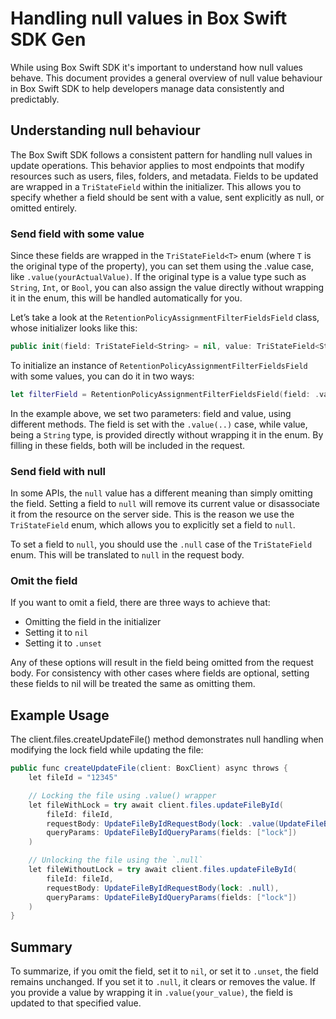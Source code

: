 # Handling null values in Box Swift SDK Gen

While using Box Swift SDK it's important to understand how null values behave. This document provides a general overview of null value behaviour in Box Swift SDK to help developers manage data consistently and predictably.

## Understanding null behaviour

The Box Swift SDK follows a consistent pattern for handling null values in update operations.
This behavior applies to most endpoints that modify resources such as users, files, folders, and metadata.
Fields to be updated are wrapped in a `TriStateField` within the initializer. This allows you to specify whether a field should be sent with a value, sent explicitly as null, or omitted entirely.

### Send field with some value

Since these fields are wrapped in the `TriStateField<T>` enum (where `T` is the original type of the property), you can set them using the .value case, like `.value(yourActualValue)`.
If the original type is a value type such as `String`, `Int`, or `Bool`, you can also assign the value directly without wrapping it in the enum, this will be handled automatically for you.

Let’s take a look at the `RetentionPolicyAssignmentFilterFieldsField` class, whose initializer looks like this:

```swift
public init(field: TriStateField<String> = nil, value: TriStateField<String> = nil) { ...}
```

To initialize an instance of `RetentionPolicyAssignmentFilterFieldsField` with some values, you can do it in two ways:

```swift
let filterField = RetentionPolicyAssignmentFilterFieldsField(field: .value("my_field_name"), value: "my actual value")
```

In the example above, we set two parameters: field and value, using different methods. The field is set with the `.value(..)` case, while value, being a `String` type, is provided directly without wrapping it in the enum.
By filling in these fields, both will be included in the request.

### Send field with null

In some APIs, the `null` value has a different meaning than simply omitting the field.
Setting a field to `null` will remove its current value or disassociate it from the resource on the server side.
This is the reason we use the `TriStateField` enum, which allows you to explicitly set a field to `null`.

To set a field to `null`, you should use the `.null` case of the `TriStateField` enum. This will be translated to `null` in the request body.

### Omit the field

If you want to omit a field, there are three ways to achieve that:

- Omitting the field in the initializer
- Setting it to `nil`
- Setting it to `.unset`

Any of these options will result in the field being omitted from the request body.
For consistency with other cases where fields are optional, setting these fields to nil will be treated the same as omitting them.

## Example Usage

The client.files.createUpdateFile() method demonstrates null handling when modifying the lock field while updating the file:

```c#
public func createUpdateFile(client: BoxClient) async throws {
    let fileId = "12345"

    // Locking the file using .value() wrapper
    let fileWithLock = try await client.files.updateFileById(
        fileId: fileId,
        requestBody: UpdateFileByIdRequestBody(lock: .value(UpdateFileByIdRequestBodyLockField(access: .lock))),
        queryParams: UpdateFileByIdQueryParams(fields: ["lock"])
    )

    // Unlocking the file using the `.null`
    let fileWithoutLock = try await client.files.updateFileById(
        fileId: fileId,
        requestBody: UpdateFileByIdRequestBody(lock: .null),
        queryParams: UpdateFileByIdQueryParams(fields: ["lock"])
    )
}
```

## Summary

To summarize, if you omit the field, set it to `nil`, or set it to `.unset`, the field remains unchanged.
If you set it to `.null`, it clears or removes the value.
If you provide a value by wrapping it in `.value(your_value)`, the field is updated to that specified value.
